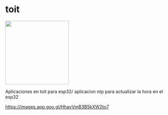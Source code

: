 # toit

<img src='media/toit/' width=200 height=200 />

Aplicaciones en toit para esp32/
aplicacion ntp para actualizar la hora en el esp32

https://images.app.goo.gl/HhavVmB3B5kXW2to7
